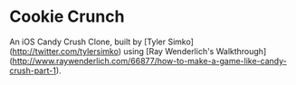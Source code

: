 Cookie Crunch
========

An iOS Candy Crush Clone, built by [Tyler Simko] (http://twitter.com/tylersimko) using [Ray Wenderlich's Walkthrough] (http://www.raywenderlich.com/66877/how-to-make-a-game-like-candy-crush-part-1).
